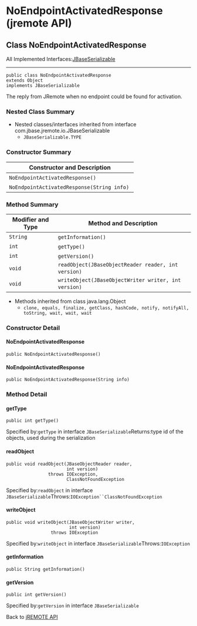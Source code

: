 # NoEndpointActivatedResponse (jremote API)

<PageHeader />

## Class NoEndpointActivatedResponse

All Implemented Interfaces:[JBaseSerializable](./../../../../io/jbaseserializable-%28jremote-api%29 "interface in com.jbase.jremote.io")
* * *


```
public class NoEndpointActivatedResponse
extends Object
implements JBaseSerializable
```

The reply from JRemote when no endpoint could be found for activation.

### Nested Class Summary

- Nested classes/interfaces inherited from interface com.jbase.jremote.io.JBaseSerializable
    - `JBaseSerializable.TYPE`






### Constructor Summary


| Constructor and Description<br> |
| --- |
| `NoEndpointActivatedResponse()` <br> |
| `NoEndpointActivatedResponse(String info)` <br> |






### Method Summary


| Modifier and Type<br> | Method and Description<br> |
| --- | --- |
| `String`<br> | `getInformation()` <br> |
| `int`<br> | `getType()` <br> |
| `int`<br> | `getVersion()` <br> |
| `void`<br> | `readObject(JBaseObjectReader reader, int version)` <br> |
| `void`<br> | `writeObject(JBaseObjectWriter writer, int version)` <br> |


- Methods inherited from class java.lang.Object
    - `clone, equals, finalize, getClass, hashCode, notify, notifyAll, toString, wait, wait, wait`

### Constructor Detail

#### NoEndpointActivatedResponse

```
public NoEndpointActivatedResponse()
```

#### NoEndpointActivatedResponse

```
public NoEndpointActivatedResponse(String info)
```



### 


### Method Detail

#### getType

```
public int getType()
```
Specified by:`getType` in interface `JBaseSerializable`Returns:type id of the objects, used during the serialization
#### readObject

```
public void readObject(JBaseObjectReader reader,
                       int version)
                throws IOException,
                       ClassNotFoundException
```
Specified by:`readObject` in interface `JBaseSerializable`Throws:`IOException``ClassNotFoundException`
#### writeObject

```
public void writeObject(JBaseObjectWriter writer,
                        int version)
                 throws IOException
```
Specified by:`writeObject` in interface `JBaseSerializable`Throws:`IOException`
#### getInformation

```
public String getInformation()
```

#### getVersion

```
public int getVersion()
```
Specified by:`getVersion` in interface `JBaseSerializable`

Back to [jREMOTE API](com_jbase_jremote_package-summary)

  
<PageFooter />
